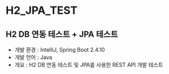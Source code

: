 # H2_JPA_TEST
H2 DB 연동 테스트 + JPA 테스트
---

- 개발 환경 : IntelliJ, Spring Boot 2.4.10
- 개발 언어 : Java
- 개요 : H2 DB 연동 테스트 및 JPA를 사용한 REST API 개발 테스트
